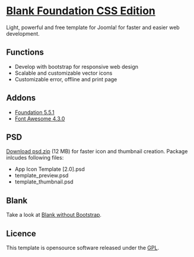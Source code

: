 # [Blank Foundation CSS Edition](http://blank.vc)

Light, powerful and free template for Joomla!
for faster and easier web development.

## Functions

* Develop with bootstrap for responsive web design
* Scalable and customizable vector icons
* Customizable error, offline and print page

## Addons 

* [Foundation 5.5.1](http://foundation.zurb.com/)
* [Font Awesome 4.3.0](https://fortawesome.github.io/Font-Awesome/)

## PSD

[Download psd.zip](http://itr.im/psd) (12 MB) for faster icon and thumbnail creation. Package inlcudes following files:

* App Icon Template [2.0].psd
* template_preview.psd
* template_thumbnail.psd

## Blank

Take a look at [Blank without Bootstrap](https://github.com/Bloggerschmidt/Blank).

## Licence

This template is opensource software released under the [GPL](http://www.gnu.org/licenses/gpl-2.0.txt).
